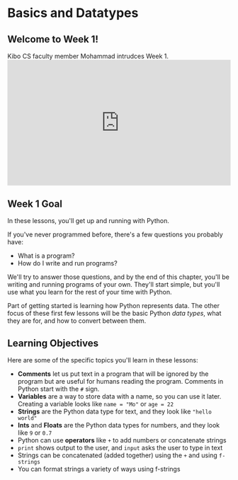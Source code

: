 # Basics and Datatypes

## Welcome to Week 1!

<aside>
Kibo CS faculty member Mohammad intrudces Week 1.
</aside>
<div style="position: relative; padding-bottom: 56.25%; height: 0;"><iframe src="https://www.youtube.com/embed/jBEpjBqT3Fk" title="YouTube video player" frameborder="0" allow="accelerometer; autoplay; clipboard-write; encrypted-media; gyroscope; picture-in-picture" allowfullscreen style="position: absolute; top: 0; left: 0; width: 100%; height: 100%;"></iframe></div>

## Week 1 Goal

In these lessons, you'll get up and running with Python.

If you've never programmed before, there's a few questions you probably have:

- What is a program?
- How do I write and run programs?

We'll try to answer those questions, and by the end of this chapter, you'll be
writing and running programs of your own. They'll start simple, but you'll use
what you learn for the rest of your time with Python.

Part of getting started is learning how Python represents data. The other focus
of these first few lessons will be the basic Python _data types_, what they are
for, and how to convert between them.

## Learning Objectives

Here are some of the specific topics you'll learn in these lessons:

- **Comments** let us put text in a program that will be ignored by the program but are useful for humans reading the program. Comments in Python start with the `#` sign.
- **Variables** are a way to store data with a name, so you can use it later. Creating a variable looks like `name = "Mo"` or `age = 22`
- **Strings** are the Python data type for text, and they look like `"hello world"`
- **Ints** and **Floats** are the Python data types for numbers, and they look like `9` or `0.7`
- Python can use **operators** like `+` to add numbers or concatenate strings
- `print` shows output to the user, and `input` asks the user to type in text
- Strings can be concatenated (added together) using the `+` and using `f-strings`
- You can format strings a variety of ways using f-strings
